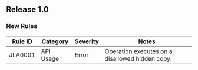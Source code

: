 ﻿## Release 1.0

### New Rules
Rule ID  | Category  | Severity | Notes
---------|-----------|----------|--------------------
JLA0001  | API Usage | Error    | Operation executes on a disallowed hidden copy.

